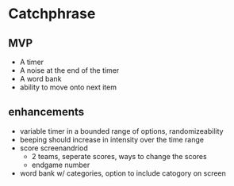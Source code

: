 # Catchphrase


## MVP
- A timer
- A noise at the end of the timer
- A word bank
- ability to move onto next item

## enhancements
- variable timer in a bounded range of options, randomizeability
- beeping should increase in intensity over the time range
- score screenandriod
	- 2 teams, seperate scores, ways to change the scores
	- endgame number
- word bank w/ categories, option to include catogory on screen
